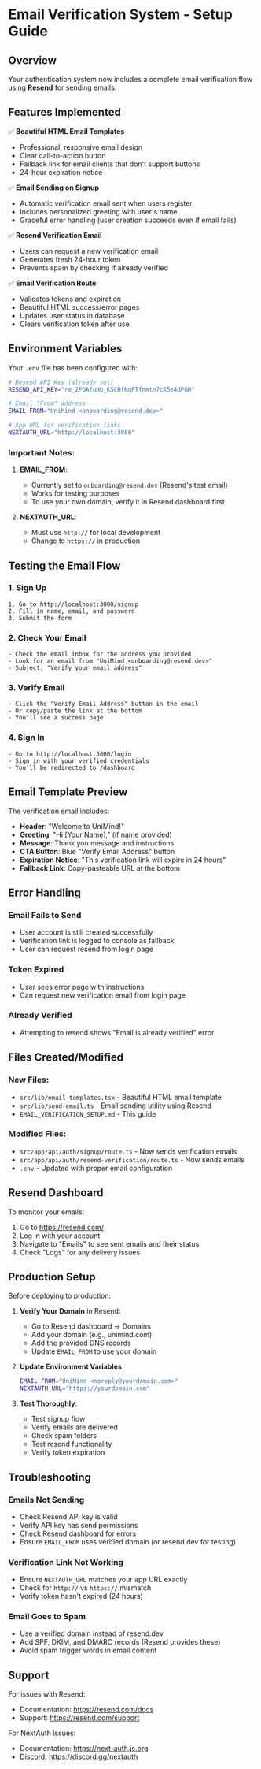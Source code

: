 # Email Verification System - Setup Guide

## Overview

Your authentication system now includes a complete email verification flow using **Resend** for sending emails.

## Features Implemented

✅ **Beautiful HTML Email Templates**
- Professional, responsive email design
- Clear call-to-action button
- Fallback link for email clients that don't support buttons
- 24-hour expiration notice

✅ **Email Sending on Signup**
- Automatic verification email sent when users register
- Includes personalized greeting with user's name
- Graceful error handling (user creation succeeds even if email fails)

✅ **Resend Verification Email**
- Users can request a new verification email
- Generates fresh 24-hour token
- Prevents spam by checking if already verified

✅ **Email Verification Route**
- Validates tokens and expiration
- Beautiful HTML success/error pages
- Updates user status in database
- Clears verification token after use

## Environment Variables

Your `.env` file has been configured with:

```bash
# Resend API Key (already set)
RESEND_API_KEY="re_2PQAfuHb_KSCDfNqPTfnmtn7cK5e4dPGH"

# Email "From" address
EMAIL_FROM="UniMind <onboarding@resend.dev>"

# App URL for verification links
NEXTAUTH_URL="http://localhost:3000"
```

### Important Notes:

1. **EMAIL_FROM**:
   - Currently set to `onboarding@resend.dev` (Resend's test email)
   - Works for testing purposes
   - To use your own domain, verify it in Resend dashboard first

2. **NEXTAUTH_URL**:
   - Must use `http://` for local development
   - Change to `https://` in production

## Testing the Email Flow

### 1. Sign Up
```
1. Go to http://localhost:3000/signup
2. Fill in name, email, and password
3. Submit the form
```

### 2. Check Your Email
```
- Check the email inbox for the address you provided
- Look for an email from "UniMind <onboarding@resend.dev>"
- Subject: "Verify your email address"
```

### 3. Verify Email
```
- Click the "Verify Email Address" button in the email
- Or copy/paste the link at the bottom
- You'll see a success page
```

### 4. Sign In
```
- Go to http://localhost:3000/login
- Sign in with your verified credentials
- You'll be redirected to /dashboard
```

## Email Template Preview

The verification email includes:

- **Header**: "Welcome to UniMind!"
- **Greeting**: "Hi [Your Name]," (if name provided)
- **Message**: Thank you message and instructions
- **CTA Button**: Blue "Verify Email Address" button
- **Expiration Notice**: "This verification link will expire in 24 hours"
- **Fallback Link**: Copy-pasteable URL at the bottom

## Error Handling

### Email Fails to Send
- User account is still created successfully
- Verification link is logged to console as fallback
- User can request resend from login page

### Token Expired
- User sees error page with instructions
- Can request new verification email from login page

### Already Verified
- Attempting to resend shows "Email is already verified" error

## Files Created/Modified

### New Files:
- `src/lib/email-templates.tsx` - Beautiful HTML email template
- `src/lib/send-email.ts` - Email sending utility using Resend
- `EMAIL_VERIFICATION_SETUP.md` - This guide

### Modified Files:
- `src/app/api/auth/signup/route.ts` - Now sends verification emails
- `src/app/api/auth/resend-verification/route.ts` - Now sends emails
- `.env` - Updated with proper email configuration

## Resend Dashboard

To monitor your emails:

1. Go to https://resend.com/
2. Log in with your account
3. Navigate to "Emails" to see sent emails and their status
4. Check "Logs" for any delivery issues

## Production Setup

Before deploying to production:

1. **Verify Your Domain** in Resend:
   - Go to Resend dashboard → Domains
   - Add your domain (e.g., unimind.com)
   - Add the provided DNS records
   - Update `EMAIL_FROM` to use your domain

2. **Update Environment Variables**:
   ```bash
   EMAIL_FROM="UniMind <noreply@yourdomain.com>"
   NEXTAUTH_URL="https://yourdomain.com"
   ```

3. **Test Thoroughly**:
   - Test signup flow
   - Verify emails are delivered
   - Check spam folders
   - Test resend functionality
   - Verify token expiration

## Troubleshooting

### Emails Not Sending
- Check Resend API key is valid
- Verify API key has send permissions
- Check Resend dashboard for errors
- Ensure `EMAIL_FROM` uses verified domain (or resend.dev for testing)

### Verification Link Not Working
- Ensure `NEXTAUTH_URL` matches your app URL exactly
- Check for `http://` vs `https://` mismatch
- Verify token hasn't expired (24 hours)

### Email Goes to Spam
- Use a verified domain instead of resend.dev
- Add SPF, DKIM, and DMARC records (Resend provides these)
- Avoid spam trigger words in email content

## Support

For issues with Resend:
- Documentation: https://resend.com/docs
- Support: https://resend.com/support

For NextAuth issues:
- Documentation: https://next-auth.js.org
- Discord: https://discord.gg/nextauth
